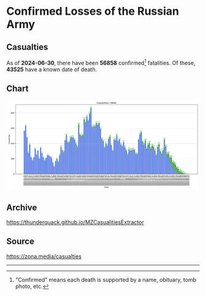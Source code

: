 
# Confirmed Losses of the Russian Army

## Casualties

As of **2024-06-30**, there have been **56858** confirmed[^1] fatalities.
Of these, **43525** have a known date of death.

## Chart

![7-Day Intervals Bar Chart](./docs/7days.svg)

## Archive

https://thunderquack.github.io/MZCasualitiesExtractor

## Source

https://zona.media/casualties

---

[^1]: "Confirmed" means each death is supported by a name, obituary, tomb photo, etc.

